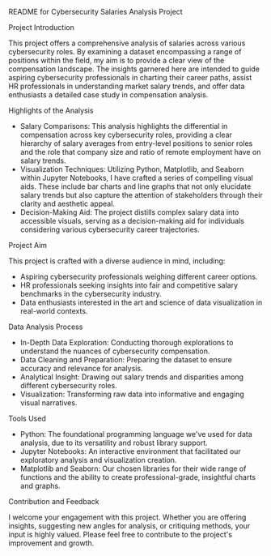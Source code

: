 README for Cybersecurity Salaries Analysis Project

Project Introduction

This project offers a comprehensive analysis of salaries across various cybersecurity roles. By examining a dataset encompassing a range of positions within the field, my aim is to provide a clear view of the compensation landscape. The insights garnered here are intended to guide aspiring cybersecurity professionals in charting their career paths, assist HR professionals in understanding market salary trends, and offer data enthusiasts a detailed case study in compensation analysis.

Highlights of the Analysis

- Salary Comparisons: This analysis highlights the differential in compensation across key cybersecurity roles, providing a clear hierarchy of salary averages from entry-level positions to senior roles and the role that company size and ratio of remote employment have on salary trends.
- Visualization Techniques: Utilizing Python, Matplotlib, and Seaborn within Jupyter Notebooks, I have crafted a series of compelling visual aids. These include bar charts and line graphs that not only elucidate salary trends but also capture the attention of stakeholders through their clarity and aesthetic appeal.
- Decision-Making Aid: The project distills complex salary data into accessible visuals, serving as a decision-making aid for individuals considering various cybersecurity career trajectories.

Project Aim

This project is crafted with a diverse audience in mind, including:

- Aspiring cybersecurity professionals weighing different career options.
- HR professionals seeking insights into fair and competitive salary benchmarks in the cybersecurity industry.
- Data enthusiasts interested in the art and science of data visualization in real-world contexts.

Data Analysis Process

- In-Depth Data Exploration: Conducting thorough explorations to understand the nuances of cybersecurity compensation.
- Data Cleaning and Preparation: Preparing the dataset to ensure accuracy and relevance for analysis.
- Analytical Insight: Drawing out salary trends and disparities among different cybersecurity roles.
- Visualization: Transforming raw data into informative and engaging visual narratives.

Tools Used

- Python: The foundational programming language we've used for data analysis, due to its versatility and robust library support.
- Jupyter Notebooks: An interactive environment that facilitated our exploratory analysis and visualization creation.
- Matplotlib and Seaborn: Our chosen libraries for their wide range of functions and the ability to create professional-grade, insightful charts and graphs.

Contribution and Feedback

I welcome your engagement with this project. Whether you are offering insights, suggesting new angles for analysis, or critiquing methods, your input is highly valued. Please feel free to contribute to the project's improvement and growth.
